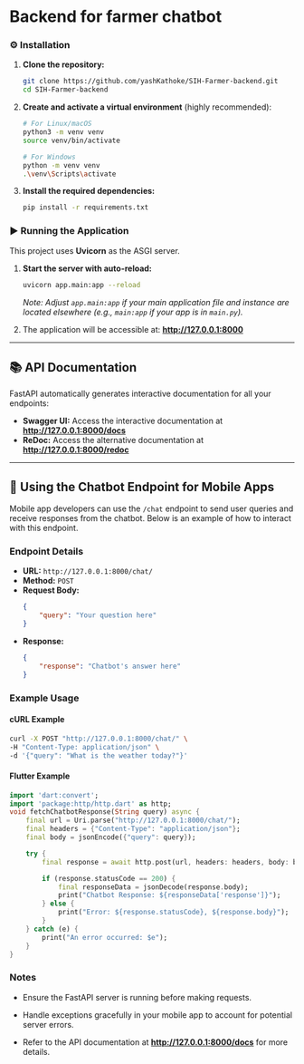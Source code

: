 # Backend for farmer chatbot


### ⚙️ Installation

1.  **Clone the repository:**
    ```bash
    git clone https://github.com/yashKathoke/SIH-Farmer-backend.git
    cd SIH-Farmer-backend
    ```

2.  **Create and activate a virtual environment** (highly recommended):
    ```bash
    # For Linux/macOS
    python3 -m venv venv
    source venv/bin/activate

    # For Windows
    python -m venv venv
    .\venv\Scripts\activate
    ```

3.  **Install the required dependencies:**
    ```bash
    pip install -r requirements.txt
    ```

### ▶️ Running the Application

This project uses **Uvicorn** as the ASGI server.

1.  **Start the server with auto-reload:**
    ```bash
    uvicorn app.main:app --reload
    ```
    *Note: Adjust `app.main:app` if your main application file and instance are located elsewhere (e.g., `main:app` if your app is in `main.py`).*

2.  The application will be accessible at:
    **http://127.0.0.1:8000**

---

## 📚 API Documentation

FastAPI automatically generates interactive documentation for all your endpoints:

* **Swagger UI:** Access the interactive documentation at **http://127.0.0.1:8000/docs**
* **ReDoc:** Access the alternative documentation at **http://127.0.0.1:8000/redoc**

---

## 📱 Using the Chatbot Endpoint for Mobile Apps

Mobile app developers can use the `/chat` endpoint to send user queries and receive responses from the chatbot. Below is an example of how to interact with this endpoint.

### Endpoint Details

- **URL:** `http://127.0.0.1:8000/chat/`
- **Method:** `POST`
- **Request Body:**
    ```json
    {
        "query": "Your question here"
    }
    ```
- **Response:**
    ```json
    {
        "response": "Chatbot's answer here"
    }
    ```

### Example Usage

#### cURL Example
```bash
curl -X POST "http://127.0.0.1:8000/chat/" \
-H "Content-Type: application/json" \
-d '{"query": "What is the weather today?"}'
```

#### Flutter Example
```dart
import 'dart:convert';
import 'package:http/http.dart' as http;
void fetchChatbotResponse(String query) async {
    final url = Uri.parse("http://127.0.0.1:8000/chat/");
    final headers = {"Content-Type": "application/json"};
    final body = jsonEncode({"query": query});

    try {
        final response = await http.post(url, headers: headers, body: body);

        if (response.statusCode == 200) {
            final responseData = jsonDecode(response.body);
            print("Chatbot Response: ${responseData['response']}");
        } else {
            print("Error: ${response.statusCode}, ${response.body}");
        }
    } catch (e) {
        print("An error occurred: $e");
    }
}
```

### Notes
- Ensure the FastAPI server is running before making requests.
- Handle exceptions gracefully in your mobile app to account for potential server errors.

- Refer to the API documentation at **http://127.0.0.1:8000/docs** for more details.
